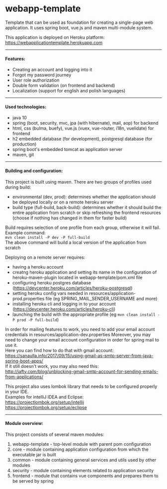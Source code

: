 # webapp-template

Template that can be used as foundation for creating a single-page web application. 
It uses spring boot, vue.js and maven multi-module system.

This application is deployed on Heroku platform:  
https://webapplicationtemplate.herokuapp.com

---

#### Features:  
- Creating an account and logging into it
- Forgot my password journey
- User role authorization
- Double form validation (on frontend and backend)
- Localization (support for english and polish languages)

---

#### Used technologies:

- java 10
- spring (boot, security, mvc, jpa (with hibernate), mail, aop) for backend
- html, css (bulma, buefy), vue.js (vuex, vue-router, i18n, vuelidate) for frontend
- h2 embedded database (for development), postgresql database (for production)
- spring boot's embedded tomcat as application server
- maven, git

---

#### Building and configuration:

This project is built using maven. There are two groups of profiles used during build:
- environmental (dev, prod): determines whether the application should be deployed locally or on a remote heroku server
- build type (full-build, back-build): determines whether it should build the entire application from scratch 
or skip refreshing the frontend resources (choose if nothing has changed in them for faster build)

Build requires selection of one profile from each group, 
otherwise it will fail. Example command:<br/>
`mvn clean install -P dev -P full-build`<br/>
The above command will build a local version of the application from scratch

Deploying on a remote server requires:
- having a heroku account
- creatng heroku application and setting its name in the configuration of heroku-maven-plugin
 located in webapp-template/pom.xml file
- configuring heroku postgres database (https://devcenter.heroku.com/articles/heroku-postgresql)
- setting heroku config vars needed in resources/application-prod.properties file 
(eg SPRING_MAIL_SENDER_USERNAME and more)
- installing heroku cli and logging in to your account (https://devcenter.heroku.com/articles/heroku-cli)
- launching the build with the appropriate profile (eg `mvn clean install -P prod -P full-build`)

In order for mailing features to work, you need to add your email account credentials in resources/application-dev.properties
Moreover, you may need to change your email account configuration in order for spring mail to use it.  
Here you can find how to do that with gmail account:  
https://sanaulla.info/2017/09/15/using-gmail-as-smtp-server-from-java-spring-boot-apps/  
If it still doesn't work, you may also need this:  
http://jafty.com/blog/unblocking-gmail-smtp-account-for-sending-emails-from-applications/

This project also uses lombok library that needs to be configured properly in your IDE.  
Examples for intelliJ IDEA and Eclipse:  
https://projectlombok.org/setup/intellij  
https://projectlombok.org/setup/eclipse  

---

#### Module overview:

This project consists of several maven modules:

1) webapp-template - top-level module with parent pom configuration
2) core - module containing application configuration from which the executable jar is built
3) common - module containing general services and utils used by other modules
4) security - module containing elements related to application security
5) frontend - module that contains vue components and prepares them to be served by spring
